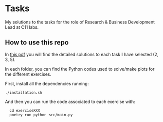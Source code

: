# Tasks
My solutions to the tasks for the role of Research & Business Development Lead at C11 labs.

## How to use this repo
In [this pdf](Solutions.pdf) you will find the detailed solutions to each task I have selected (2, 3, 5).

In each folder, you can find the Python codes used to solve/make plots for the different exercises.

First, install all the dependencies running:
```@console 
./installation.sh
```
And then you can run the code associated to each exercise with:
```@console
  cd exerciseXXX
  poetry run python src/main.py
```
